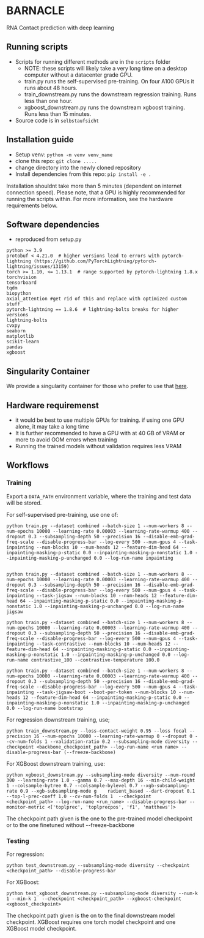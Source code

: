 # BARNACLE

RNA Contact prediction with deep learning

## Running scripts

- Scripts for running different methods are in the `scripts` folder
  - NOTE: these scripts will likely take a very long time on a desktop computer without a datacenter grade GPU.
  - train.py runs the self-supervised pre-training. On four A100 GPUs it runs about 48 hours.
  - train_downstream.py runs the downstream regression training. Runs less than one hour.
  - xgboost_downstream.py runs the downstream xgboost training. Runs less than 15 minutes.
- Source code is in `selbstaufsicht`

## Installation guide

- Setup venv: `python -m venv venv_name`
- clone this repo: `git clone .....`
- change directory into the newly cloned repository
- Install dependencies from this repo: `pip install -e .`

Installation shouldnt take more than 5 minutes (dependent on internet connection speed).
Please note, that a GPU is highly recommended for running the scripts within. For more information, see the hardware requirements below.

## Software dependencies
- reproduced from setup.py

```
python >= 3.9
protobuf < 4.21.0  # higher versions lead to errors with pytorch-lightning (https://github.com/PyTorchLightning/pytorch-lightning/issues/13159)
torch >= 1.10, <= 1.13.1  # range supported by pytorch-lightning 1.8.x
torchvision
tensorboard
tqdm
biopython
axial_attention #get rid of this and replace with optimized custom stuff
pytorch-lightning == 1.8.6  # lightning-bolts breaks for higher versions
lightning-bolts
cvxpy
seaborn
matplotlib
scikit-learn
pandas
xgboost
```

## Singularity Container
We provide a singularity container for those who prefer to use that [here](https://zenodo.org/record/7858123).

## Hardware requiremenst
- it would be best to use multiple GPUs for training. if using one GPU alone, it may take a long time
- It is further recommended to have a GPU with at 40 GB of VRAM or more to avoid OOM errors when training
- Running the trained models without validation requires less VRAM

## Workflows
### Training
Export a `DATA_PATH` environment variable, where the training and test data will be stored.

For self-supervised pre-training, use one of:
```
python train.py --dataset combined --batch-size 1 --num-workers 8 --num-epochs 10000 --learning-rate 0.00003 --learning-rate-warmup 400 --dropout 0.3 --subsampling-depth 50 --precision 16 --disable-emb-grad-freq-scale --disable-progress-bar --log-every 500 --num-gpus 4 --task-inpainting --num-blocks 10 --num-heads 12 --feature-dim-head 64 --inpainting-masking-p-static 0.0 --inpainting-masking-p-nonstatic 1.0 --inpainting-masking-p-unchanged 0.0 --log-run-name inpainting


python train.py --dataset combined --batch-size 1 --num-workers 8 --num-epochs 10000 --learning-rate 0.00003 --learning-rate-warmup 400 --dropout 0.3 --subsampling-depth 50 --precision 16 --disable-emb-grad-freq-scale --disable-progress-bar --log-every 500 --num-gpus 4 --task-inpainting --task-jigsaw --num-blocks 10 --num-heads 12 --feature-dim-head 64 --inpainting-masking-p-static 0.0 --inpainting-masking-p-nonstatic 1.0 --inpainting-masking-p-unchanged 0.0 --log-run-name jigsaw

python train.py --dataset combined --batch-size 1 --num-workers 8 --num-epochs 10000 --learning-rate 0.00003 --learning-rate-warmup 400 --dropout 0.3 --subsampling-depth 50 --precision 16 --disable-emb-grad-freq-scale --disable-progress-bar --log-every 500 --num-gpus 4 --task-inpainting --task-contrastive --num-blocks 10 --num-heads 12 --feature-dim-head 64 --inpainting-masking-p-static 0.0 --inpainting-masking-p-nonstatic 1.0 --inpainting-masking-p-unchanged 0.0 --log-run-name contrastive_100 --contrastive-temperature 100.0

python train.py --dataset combined --batch-size 1 --num-workers 8 --num-epochs 10000 --learning-rate 0.00003 --learning-rate-warmup 400 --dropout 0.3 --subsampling-depth 50 --precision 16 --disable-emb-grad-freq-scale --disable-progress-bar --log-every 500 --num-gpus 4 --task-inpainting --task-jigsaw-boot --boot-per-token --num-blocks 10 --num-heads 12 --feature-dim-head 64 --inpainting-masking-p-static 0.0 --inpainting-masking-p-nonstatic 1.0 --inpainting-masking-p-unchanged 0.0 --log-run-name bootstrap

```

For regression downstream training, use;
```
python train_downstream.py --loss-contact-weight 0.95 --loss focal --precision 16 --num-epochs 10000 --learning-rate-warmup 0 --dropout 0 --cv-num-folds 1 --validation-ratio 0.2 --subsampling-mode diversity --checkpoint <backbone_checkpoint_path> --log-run-name <run name> --disable-progress-bar (--freeze-backbone)
```

For XGBoost downstream training, use:
```
python xgboost_downstream.py --subsampling-mode diversity --num-round 300 --learning-rate 1.0 --gamma 0.7 --max-depth 16 --min-child-weight 1 --colsample-bytree 0.7 --colsample-bylevel 0.7 --xgb-subsampling-rate 0.9 --xgb-subsampling-mode g    radient_based --dart-dropout 0.1 --top-l-prec-coeff 1.0 --cv-num-folds 1  --checkpoint <checkpoint_path> --log-run-name <run_name> --disable-progress-bar --monitor-metric <['toplprec', 'toplprecpos', 'f1', 'matthews']>
```
The checkpoint path given is the one to the pre-trained model checkpoint or to the one finetuned without --freeze-backbone

### Testing
For regression:
```
python test_downstream.py --subsampling-mode diversity --checkpoint <checkpoint_path> --disable-progress-bar

```
For XGBoost:
```
python test_xgboost_downstream.py --subsampling-mode diversity --num-k 1 --min-k 1  --checkpoint <checkpoint_path> --xgboost-checkpoint <xgboost_checkpoint>

```
The checkpoint path given is the on to the final downstream model checkpoint.
XGBoost requires one torch model checkpoint and one XGBoost model checkpoint.
